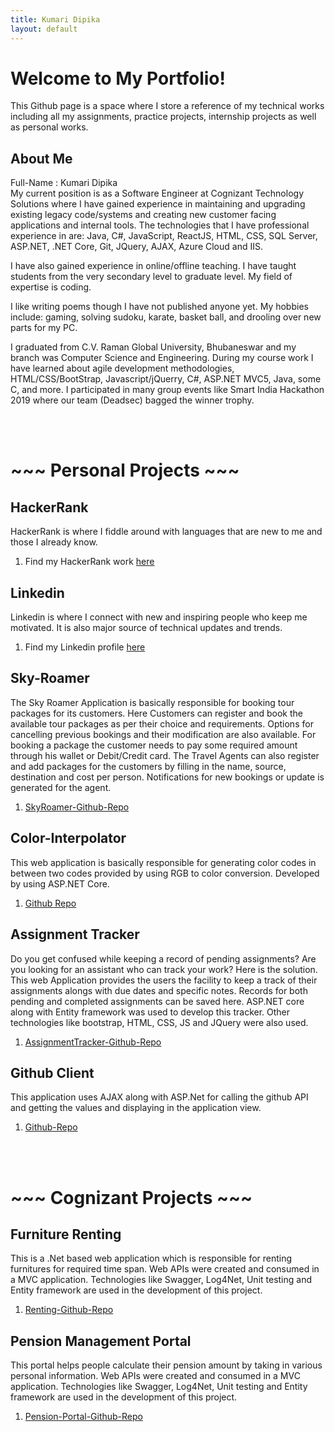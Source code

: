 ```yaml
---
title: Kumari Dipika
layout: default
---
```

# Welcome to My Portfolio!

This Github page is a space where I store a reference of my technical works including all my assignments, practice projects, internship projects as well as personal works.

## About Me

Full-Name : Kumari Dipika
<br />
My current position is as a Software Engineer at Cognizant Technology Solutions where I have gained experience in maintaining and upgrading existing legacy code/systems and creating new customer facing applications and internal tools. The technologies that I have professional experience in are: Java, C#, JavaScript, ReactJS, HTML, CSS, SQL Server, ASP.NET, .NET Core, Git, JQuery, AJAX, Azure Cloud and IIS. 

I have also gained experience in online/offline teaching. I have taught students from the very secondary level to graduate level. My field of expertise is coding. 

I like writing poems though I have not published anyone yet. My hobbies include: gaming, solving sudoku, karate, basket ball, and drooling over new parts for my PC.

I graduated from C.V. Raman Global University, Bhubaneswar and my branch was Computer Science and Engineering. During my course work I have learned about agile development methodologies, HTML/CSS/BootStrap, Javascript/jQuerry, C#, ASP.NET MVC5, Java, some C, and more. I participated in many group events like Smart India Hackathon 2019 where our team (Deadsec) bagged the winner trophy. 

<br />
<br />

# ~~~ Personal Projects ~~~

## HackerRank
HackerRank is where I fiddle around with languages that are new to me and those I already know.

1. Find my HackerRank work [here](https://www.hackerrank.com/dipika_1388)

## Linkedin
Linkedin is where I connect with new and inspiring people who keep me motivated. It is also major source of technical updates and trends. 
1. Find my Linkedin profile [here](https://www.linkedin.com/in/kumari-dipika-0561aa179)

## Sky-Roamer 
The Sky Roamer Application is basically responsible for booking tour packages for its customers. Here Customers can register and book the available tour packages as per their choice and requirements. Options for cancelling previous bookings and their modification are also available. For booking a package the customer needs to pay some required amount through his wallet or Debit/Credit card. 
The Travel Agents can also register and add packages for the customers by filling in the name, source, destination and cost per person. Notifications for new bookings or update is generated for the agent.

1. [SkyRoamer-Github-Repo](https://github.com/dips-09/SkyRoamer)

## Color-Interpolator
This web application is basically responsible for generating color codes in between two codes provided by using RGB to color conversion. Developed by using ASP.NET Core.

1. [Github Repo](https://github.com/dips-09/RGBtoColor-ColorInterpolation)

## Assignment Tracker
Do you get confused while keeping a record of pending assignments? Are you looking for an assistant who can track your work? Here is the solution. This web Application provides the users the facility to keep a track of their assignments alongs with due dates and specific notes. Records for both pending and completed assignments can be saved here.
ASP.NET core along with Entity framework was used to develop this tracker. Other technologies like bootstrap, HTML, CSS, JS and JQuery were also used.

1. [AssignmentTracker-Github-Repo](https://github.com/dips-09/Upgraded-Assignment-Tracker)

## Github Client
This application uses AJAX along with ASP.Net for calling the github API and getting the values and displaying in the application view.

1. [Github-Repo](https://github.com/dips-09/GithubAPI-AJAX-MVC)

<br />
<br />

# ~~~ Cognizant Projects ~~~

## Furniture Renting
This is a .Net based web application which is responsible for renting furnitures for required time span. Web APIs were created and consumed in a MVC application. Technologies like Swagger, Log4Net, Unit testing and Entity framework are used in the development of this project.

1. [Renting-Github-Repo](https://github.com/dips-09/FurnitureRentingSystem)

## Pension Management Portal
This portal helps people calculate their pension amount by taking in various personal information. Web APIs were created and consumed in a MVC application. Technologies like Swagger, Log4Net, Unit testing and Entity framework are used in the development of this project.

1. [Pension-Portal-Github-Repo](https://github.com/dips-09/Pension-Management-Portal)


